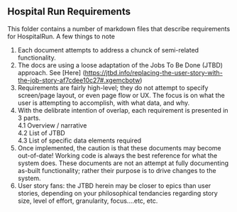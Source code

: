 ## Hospital Run Requirements

This folder contains a number of markdown files that describe requirements for HospitalRun.   A few things to note

1. Each document attempts to address a chunck of semi-related functionality.  
2. The docs are using a loose adaptation of the Jobs To Be Done (JTBD) approach.  See [Here] (https://jtbd.info/replacing-the-user-story-with-the-job-story-af7cdee10c27#.xgemcbotw)
3. Requirements are fairly high-level; they do not attempt to specify screen/page layout, or even page flow or UX.   The focus is on what the user is attempting to accomplish, with what data, and why. 
4. With the delibrate intention of overlap, each requirement is presented in 3 parts.  
	4.1  Overview / narrative  
	4.2  List of JTBD  
	4.3  List of specific data elements required
5. Once implemented, the caution is that these documents may become out-of-date!   Working code is always the best reference for what the system does. These documents are not an attempt at fully documenting as-built functionality; rather their purpose is to drive changes to the system.
6. User story fans:  the JTBD herein may be closer to epics than user stories, depending on your philosophical tendancies regarding story size, level of effort, granularity, focus....etc, etc.   


